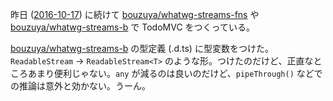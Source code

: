 昨日 ([2016-10-17][]) に続けて [bouzuya/whatwg-streams-fns][] や [bouzuya/whatwg-streams-b][] で TodoMVC をつくっている。

[bouzuya/whatwg-streams-b][] の型定義 (.d.ts) に型変数をつけた。`ReadableStream` -> `ReadableStream<T>` のような形。つけたのだけど、正直なところあまり便利じゃない。`any` が減るのは良いのだけど、`pipeThrough()` などでの推論は意外と効かない。うーん。

[2016-10-17]: http://blog.bouzuya.net/2016/10/17/
[bouzuya/whatwg-streams-fns]: https://github.com/bouzuya/whatwg-streams-fns
[bouzuya/whatwg-streams-b]: https://github.com/bouzuya/whatwg-streams-b
